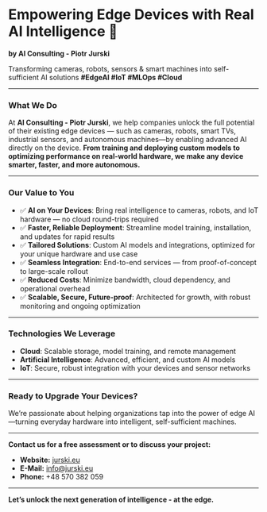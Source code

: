# Empowering Edge Devices with Real AI Intelligence 🚀
**by AI Consulting - Piotr Jurski**

Transforming cameras, robots, sensors & smart machines into self-sufficient AI solutions
**#EdgeAI #IoT #MLOps #Cloud**

---

### What We Do

At **AI Consulting - Piotr Jurski**, we help companies unlock the full potential of their existing edge devices — such as cameras, robots, smart TVs, industrial sensors, and autonomous machines—by enabling advanced AI directly on the device.
**From training and deploying custom models to optimizing performance on real-world hardware, we make any device smarter, faster, and more autonomous.**

---

### Our Value to You

* ✅ **AI on Your Devices**: Bring real intelligence to cameras, robots, and IoT hardware — no cloud round-trips required
* ✅ **Faster, Reliable Deployment**: Streamline model training, installation, and updates for rapid results
* ✅ **Tailored Solutions**: Custom AI models and integrations, optimized for your unique hardware and use case
* ✅ **Seamless Integration**: End-to-end services — from proof-of-concept to large-scale rollout
* ✅ **Reduced Costs**: Minimize bandwidth, cloud dependency, and operational overhead
* ✅ **Scalable, Secure, Future-proof**: Architected for growth, with robust monitoring and ongoing optimization

---

### Technologies We Leverage

* **Cloud**: Scalable storage, model training, and remote management
* **Artificial Intelligence**: Advanced, efficient, and custom AI models
* **IoT**: Secure, robust integration with your devices and sensor networks

---

### Ready to Upgrade Your Devices?

We’re passionate about helping organizations tap into the power of edge AI—turning everyday hardware into intelligent, self-sufficient machines.

---

**Contact us for a free assessment or to discuss your project:**

* **Website:** [jurski.eu](jurski.eu)
* **E-Mail:** [info@jurski.eu](mailto:info@jurski.eu)
* **Phone:** +48 570 382 059

---

**Let’s unlock the next generation of intelligence - at the edge.**
